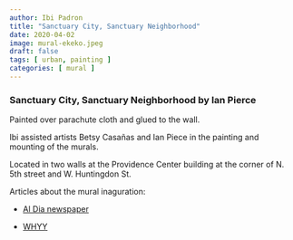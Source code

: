 ```yaml
---
author: Ibi Padron
title: "Sanctuary City, Sanctuary Neighborhood"
date: 2020-04-02
image: mural-ekeko.jpeg
draft: false
tags: [ urban, painting ]
categories: [ mural ]
---
```


### Sanctuary City, Sanctuary Neighborhood by Ian Pierce
Painted over parachute cloth and glued to the wall.


Ibi assisted artists Betsy Casañas and Ian Piece in the painting and mounting of the murals.

Located in two walls at the Providence Center building at the corner of N. 5th street and W. Huntingdon St.

Articles about the mural inaguration:
  * [Al Dia newspaper](https://aldianews.com/articles/culture/social/sanctuary-city-sanctuary-neighborhood-mural-unveiled-fairhill/56321)

  * [WHYY](https://whyy.org/articles/philly-sanctuary-is-an-explosion-of-latinx-pride/)